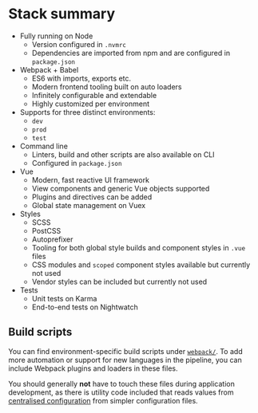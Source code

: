 
# Stack summary

- Fully running on Node
	- Version configured in `.nvmrc`
	- Dependencies are imported from npm and are configured in `package.json`
- Webpack + Babel
	- ES6 with imports, exports etc.
	- Modern frontend tooling built on auto loaders
	- Infinitely configurable and extendable
	- Highly customized per environment
- Supports for three distinct environments:
	- `dev`
	- `prod`
	- `test`
- Command line
	- Linters, build and other scripts are also available on CLI
	- Configured in `package.json`
- Vue
	- Modern, fast reactive UI framework
	- View components and generic Vue objects supported
	- Plugins and directives can be added
	- Global state management on Vuex
- Styles
	- SCSS
	- PostCSS
	- Autoprefixer
	- Tooling for both global style builds and component styles in `.vue` files
	- CSS modules and `scoped` component styles available but currently not used
	- Vendor styles can be included but currently not used
- Tests
	- Unit tests on Karma
	- End-to-end tests on Nightwatch

## Build scripts

You can find environment-specific build scripts under [`webpack/`](https://github.com/Eiskis/bellevue/tree/master/webpack). To add more automation or support for new languages in the pipeline, you can include Webpack plugins and loaders in these files.

You should generally **not** have to touch these files during application development, as there is utility code included that reads values from [centralised configuration](../app/configuration.md) from simpler configuration files.
